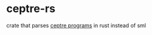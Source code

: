 # ceptre-rs

crate that parses [ceptre programs](https://github.com/chrisamaphone/interactive-lp) in rust instead of sml

